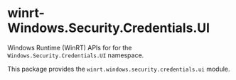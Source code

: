 <!-- warning: Please don't edit this file. It was automatically generated. -->

# winrt-Windows.Security.Credentials.UI

Windows Runtime (WinRT) APIs for for the `Windows.Security.Credentials.UI` namespace.

This package provides the `winrt.windows.security.credentials.ui` module.
